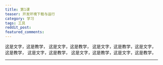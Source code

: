 ```yaml
---
title: 第1课
teaser: 开发环境下载与运行
category: 学习
tags: 工具
reddit_post: 
featured_comments:
---
```


这是文字，这是教学，
这是文字，这是教学，
这是文字，这是教学，这是文字，这是教学，
这是文字，这是教学，
这是文字，这是教学，这是文字，这是教学，

---

